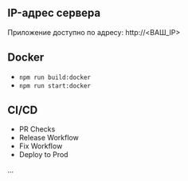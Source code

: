 ## IP-адрес сервера

Приложение доступно по адресу: http://<ВАШ_IP>

## Docker

- `npm run build:docker`
- `npm run start:docker`

## CI/CD

- PR Checks
- Release Workflow
- Fix Workflow
- Deploy to Prod

...
